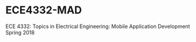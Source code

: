 # ECE4332-MAD
ECE 4332: Topics in Electrical Engineering: Mobile Application Development Spring 2018 
